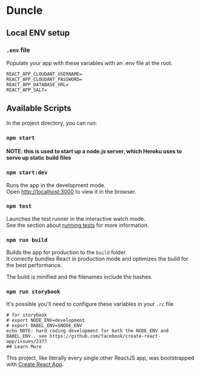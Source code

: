 # Duncle

## Local ENV setup

### `.env` file
Populate your app with these variables with an .env file at the root.
```
REACT_APP_CLOUDANT_USERNAME=
REACT_APP_CLOUDANT_PASSWORD=
REACT_APP_DATABASE_URL=
REACT_APP_SALT=
```

## Available Scripts

In the project directory, you can run:

### `npm start`
#### NOTE: this is used to start up a node.js server, which Heroku uses to serve up static build files  

### `npm start:dev`

Runs the app in the development mode.<br />
Open [http://localhost:3000](http://localhost:3000) to view it in the browser.

### `npm test`

Launches the test runner in the interactive watch mode.<br />
See the section about [running tests](https://facebook.github.io/create-react-app/docs/running-tests) for more information.

### `npm run build`

Builds the app for production to the `build` folder.<br />
It correctly bundles React in production mode and optimizes the build for the best performance.

The build is minified and the filenames include the hashes.<br />

### `npm run storybook`
It's possible you'll need to configure these variables in your `.rc` file

```
# for storybook
# export NODE_ENV=development
# export BABEL_ENV=$NODE_ENV
echo NOTE: hard coding development for both the NODE_ENV and BABEL_ENV.. see https://github.com/facebook/create-react-app/issues/2377
## Learn More
```

This project, like literally every single other ReactJS app, was bootstrapped with [Create React App](https://github.com/facebook/create-react-app).
